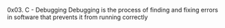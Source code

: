 0x03. C - Debugging Debugging is the process of finding and fixing errors in software that prevents it from running correctly
